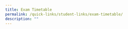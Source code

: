 ```yaml
---
title: Exam Timetable
permalink: /quick-links/student-links/exam-timetable/
description: ""
---
```

